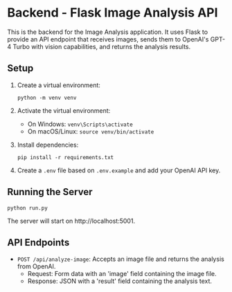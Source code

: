 # Backend - Flask Image Analysis API

This is the backend for the Image Analysis application. It uses Flask to provide an API endpoint that receives images, sends them to OpenAI's GPT-4 Turbo with vision capabilities, and returns the analysis results.

## Setup

1. Create a virtual environment:
   ```
   python -m venv venv
   ```

2. Activate the virtual environment:
   - On Windows: `venv\Scripts\activate`
   - On macOS/Linux: `source venv/bin/activate`

3. Install dependencies:
   ```
   pip install -r requirements.txt
   ```

4. Create a `.env` file based on `.env.example` and add your OpenAI API key.

## Running the Server

```
python run.py
```

The server will start on http://localhost:5001.

## API Endpoints

- `POST /api/analyze-image`: Accepts an image file and returns the analysis from OpenAI.
  - Request: Form data with an 'image' field containing the image file.
  - Response: JSON with a 'result' field containing the analysis text. 